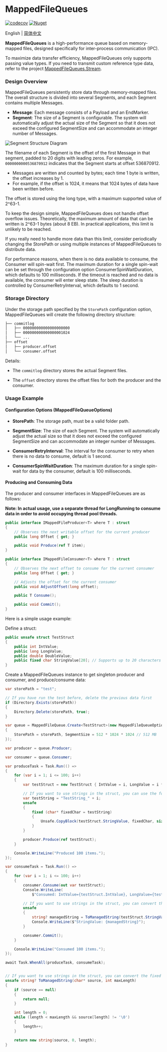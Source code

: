 MappedFileQueues
=================

[![codecov](https://codecov.io/gh/eventhorizon-cli/MappedFileQueues/graph/badge.svg?token=GYTOIKCXD5)](https://codecov.io/gh/eventhorizon-cli/MappedFileQueues)
[![Nuget](https://img.shields.io/nuget/v/MappedFileQueues)](https://www.nuget.org/packages/MappedFileQueues/)

English | [简体中文](./README.zh-CN.md)

**MappedFileQueues** is a high-performance queue based on memory-mapped files, designed specifically for inter-process communication (IPC).

To maximize data transfer efficiency, MappedFileQueues only supports passing value types. If you need to transmit custom reference type data, refer to the project [MappedFileQueues.Stream](https://github.com/eventhorizon-cli/MappedFileQueues.Stream).

### Design Overview

MappedFileQueues persistently store data through memory-mapped files. The overall structure is divided into several Segments, and each Segment contains multiple Messages.

- **Message**: Each message consists of a Payload and an EndMarker.
- **Segment**: The size of a Segment is configurable. The system will automatically adjust the actual size of the Segment so that it does not exceed the configured SegmentSize and can accommodate an integer number of Messages.

![Segment Structure Diagram](./docs/assets/segment.png)

The filename of each Segment is the offset of the first Message in that segment, padded to 20 digits with leading zeros. For example, `0000000000536870912` indicates that the Segment starts at offset 536870912.

- Messages are written and counted by bytes; each time 1 byte is written, the offset increases by 1.
- For example, if the offset is 1024, it means that 1024 bytes of data have been written before.

The offset is stored using the long type, with a maximum supported value of 2^63-1.

To keep the design simple, MappedFileQueues does not handle offset overflow issues. Theoretically, the maximum amount of data that can be written is 2^63-1 bytes (about 8 EB). In practical applications, this limit is unlikely to be reached.

If you really need to handle more data than this limit, consider periodically changing the StorePath or using multiple instances of MappedFileQueues to distribute data.

For performance reasons, when there is no data available to consume, the Consumer will spin-wait first. The maximum duration for a single spin-wait can be set through the configuration option ConsumerSpinWaitDuration, which defaults to 100 milliseconds. If the timeout is reached and no data is available, the consumer will enter sleep state. The sleep duration is controlled by ConsumerRetryInterval, which defaults to 1 second.

### Storage Directory

Under the storage path specified by the `StorePath` configuration option, MappedFileQueues will create the following directory structure:

```bash
├── commitlog
│   ├── 000000000000000000000
│   ├── 000000000000000001024
│   └── ...
├── offset
│   ├── producer.offset
│   └── consumer.offset
```

Details:

- The `commitlog` directory stores the actual Segment files.

- The `offset` directory stores the offset files for both the producer and the consumer.

### Usage Example

#### Configuration Options (MappedFileQueueOptions)

- **StorePath**: The storage path, must be a valid folder path.

- **SegmentSize**: The size of each Segment. The system will automatically adjust the actual size so that it does not exceed the configured SegmentSize and can accommodate an integer number of Messages.

- **ConsumerRetryInterval**: The interval for the consumer to retry when there is no data to consume, default is 1 second.

- **ConsumerSpinWaitDuration**: The maximum duration for a single spin-wait for data by the consumer, default is 100 milliseconds.

#### Producing and Consuming Data

The producer and consumer interfaces in MappedFileQueues are as follows:

**Note: In actual usage, use a separate thread for LongRunning to consume data in order to avoid occupying thread pool threads.**

```csharp
public interface IMappedFileProducer<T> where T : struct
{
    // Observes the next writable offset for the current producer
    public long Offset { get; }

    public void Produce(ref T item);
}

public interface IMappedFileConsumer<T> where T : struct
{
    // Observes the next offset to consume for the current consumer
    public long Offset { get; }

    // Adjusts the offset for the current consumer
    public void AdjustOffset(long offset);

    public T Consume();

    public void Commit();
}
```

Here is a simple usage example:

Define a struct:

```csharp
public unsafe struct TestStruct
{
    public int IntValue;
    public long LongValue;
    public double DoubleValue;
    public fixed char StringValue[20]; // Supports up to 20 characters
}
```

Create a MappedFileQueues instance to get singleton producer and consumer, and produce/consume data:

```csharp
var storePath = "test";

// If you have run the test before, delete the previous data first
if (Directory.Exists(storePath))
{
    Directory.Delete(storePath, true);
}

var queue = MappedFileQueue.Create<TestStruct>(new MappedFileQueueOptions
{
    StorePath = storePath, SegmentSize = 512 * 1024 * 1024 // 512 MB
});

var producer = queue.Producer;

var consumer = queue.Consumer;

var produceTask = Task.Run(() =>
{
    for (var i = 1; i <= 100; i++)
    {
        var testStruct = new TestStruct { IntValue = i, LongValue = i * 10, DoubleValue = i / 2.0 };

        // If you want to use strings in the struct, you can use the following method to copy to the fixed array
        var testString = "TestString_" + i;
        unsafe
        {
            fixed (char* fixedChar = testString)
            {
                Unsafe.CopyBlock(testStruct.StringValue, fixedChar, sizeof(char) * (uint)testString.Length);
            }
        }

        producer.Produce(ref testStruct);
    }

    Console.WriteLine("Produced 100 items.");
});

var consumeTask = Task.Run(() =>
{
    for (var i = 1; i <= 100; i++)
    {
        consumer.Consume(out var testStruct);
        Console.WriteLine(
            $"Consumed: IntValue={testStruct.IntValue}, LongValue={testStruct.LongValue}, DoubleValue={testStruct.DoubleValue}");

        // If you want to use strings in the struct, you can convert the fixed array back to a managed string as follows
        unsafe
        {
            string? managedString = ToManagedString(testStruct.StringValue, 20);
            Console.WriteLine($"StringValue: {managedString}");
        }

        consumer.Commit();
    }

    Console.WriteLine("Consumed 100 items.");
});

await Task.WhenAll(produceTask, consumeTask);


// If you want to use strings in the struct, you can convert the fixed array back to a managed string as follows
unsafe string? ToManagedString(char* source, int maxLength)
{
    if (source == null)
    {
        return null;
    }

    int length = 0;
    while (length < maxLength && source[length] != '\0')
    {
        length++;
    }

    return new string(source, 0, length);
}
```
